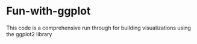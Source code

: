 # Fun-with-ggplot
This code is a comprehensive run through for building visualizations using the ggplot2 library 
